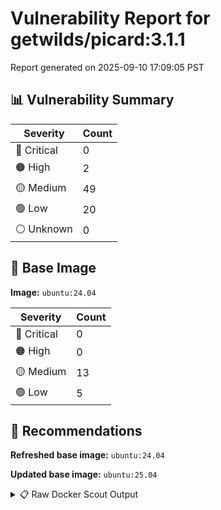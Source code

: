 # Vulnerability Report for getwilds/picard:3.1.1

Report generated on 2025-09-10 17:09:05 PST

## 📊 Vulnerability Summary

| Severity | Count |
|----------|-------|
| 🔴 Critical | 0 |
| 🟠 High | 2 |
| 🟡 Medium | 49 |
| 🟢 Low | 20 |
| ⚪ Unknown | 0 |

## 🐳 Base Image

**Image:** `ubuntu:24.04`

| Severity | Count |
|----------|-------|
| 🔴 Critical | 0 |
| 🟠 High | 0 |
| 🟡 Medium | 13 |
| 🟢 Low | 5 |

## 🔄 Recommendations

**Refreshed base image:** `ubuntu:24.04`

**Updated base image:** `ubuntu:25.04`

<details>
<summary>📋 Raw Docker Scout Output</summary>

```text
Target               │  getwilds/picard:3.1.1  │    0C     2H    49M    20L   
    digest             │  ece227274221                   │                              
  Base image           │  ubuntu:24.04                   │    0C     0H    13M     5L   
  Refreshed base image │  ubuntu:24.04                   │    0C     0H     4M     5L   
                       │                                 │                  -9          
  Updated base image   │  ubuntu:25.04                   │    0C     0H     5M     4L   
                       │                                 │                  -8     -1   

What's next:
    View vulnerabilities → docker scout cves getwilds/picard:3.1.1
    View base image update recommendations → docker scout recommendations getwilds/picard:3.1.1
    Include policy results in your quickview by supplying an organization → docker scout quickview getwilds/picard:3.1.1 --org <organization>
```
</details>
